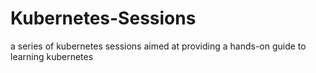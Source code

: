 # Kubernetes-Sessions
a series of kubernetes sessions aimed at providing a hands-on guide to learning kubernetes 
